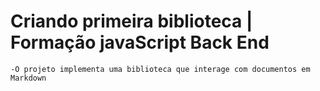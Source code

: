 # Criando primeira biblioteca | Formação javaScript Back End 
    -O projeto implementa uma biblioteca que interage com documentos em Markdown
